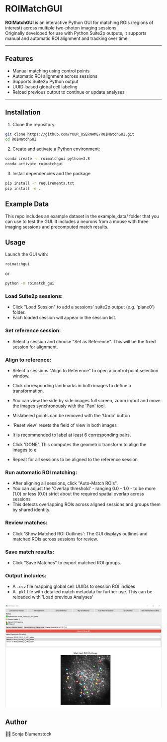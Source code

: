 # ROIMatchGUI

**ROIMatchGUI** is an interactive Python GUI for matching ROIs (regions of interest) across multiple two-photon imaging sessions.  
Originally developed for use with Python Suite2p outputs, it supports manual and automatic ROI alignment and tracking over time.

---

## Features

- Manual matching using control points
- Automatic ROI alignment across sessions
- Supports Suite2p Python output
- UUID-based global cell labeling
- Reload previous output to continue or update analyses

---

## Installation

1. Clone the repository:

```bash
git clone https://github.com/YOUR_USERNAME/ROIMatchGUI.git
cd ROIMatchGUI
```


2. Create and activate a Python environment:

```bash
conda create -n roimatchgui python=3.8
conda activate roimatchgui
```

3. Install dependencies and the package

```bash
pip install -r requirements.txt
pip install -e .
```

## Example Data
This repo includes an example dataset in the example_data/ folder that you can use to test the GUI.
It includes a neurons from a mouse with three imaging sessions and precomputed match results.


## Usage
Launch the GUI with:

```bash
roimatchgui
```
or 

```bash
python -m roimatch_gui
```

### Load Suite2p sessions:

- Click "Load Session" to add a sessions' suite2p output (e.g. 'plane0') folder.
- Each loaded session will appear in the session list.

### Set reference session:

- Select a session and choose "Set as Reference". This will be the fixed session for alignment.

### Align to reference:

- Select a sessions "Align to Reference" to open a control point selection window.
- Click corresponding landmarks in both images to define a transformation. 
- You can view the side by side images full screen, zoom in/out and move the images synchronously with the 'Pan' tool. 
- Mislabeled points can be removed with the 'Undo' button 
- 'Reset view' resets the field of view in both images
- It is recommended to label at least 6 corresponding pairs.
- Click 'DONE'. This computes the geometric transform to align the images to e

- Repeat for all sessions to be aligned to the reference session


### Run automatic ROI matching:

- After aligning all sessions, click "Auto-Match ROIs". 
- You can adjust the 'Overlap threshold' - ranging 0.0 - 1.0 - to be more (1.0) or less (0.0) strict about the required spatial overlap across sessions
- This detects overlapping ROIs across aligned sessions and groups them by shared identity.

### Review matches:

- Click 'Show Matched ROI Outlines': The GUI displays outlines and matched ROIs across sessions for review.

### Save match results:

- Click "Save Matches" to export matched ROI groups.

### Output includes:

- A ```.csv``` file mapping global cell UUIDs to session ROI indices
- A ```.pkl``` file with detailed match metadata for further use. This can be reloaded with 'Load previous Analyses'

![img_1.png](img_1.png)

## Author
👩‍🔬 Sonja Blumenstock
